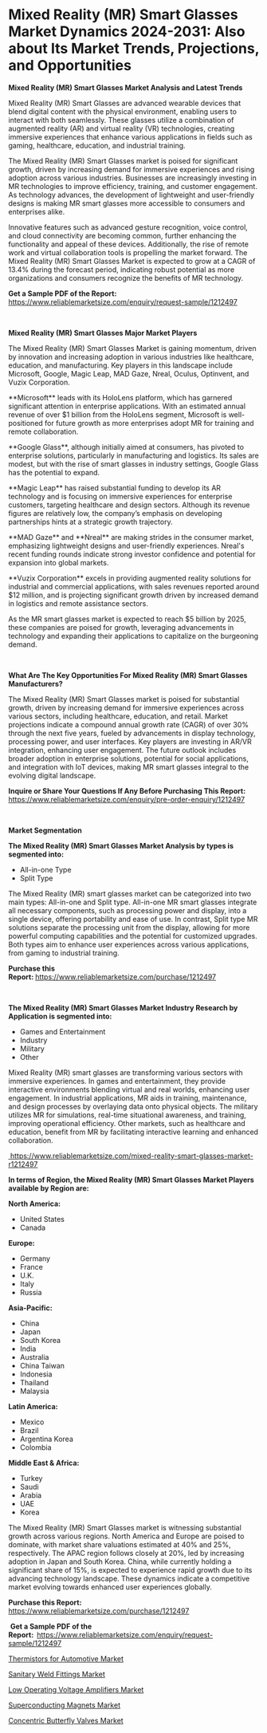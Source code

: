 <p><h1>Mixed Reality (MR) Smart Glasses Market Dynamics 2024-2031: Also about Its Market Trends, Projections, and Opportunities</h1></p><p><strong>Mixed Reality (MR) Smart Glasses Market Analysis and Latest Trends</strong></p>
<p><p>Mixed Reality (MR) Smart Glasses are advanced wearable devices that blend digital content with the physical environment, enabling users to interact with both seamlessly. These glasses utilize a combination of augmented reality (AR) and virtual reality (VR) technologies, creating immersive experiences that enhance various applications in fields such as gaming, healthcare, education, and industrial training.</p><p>The Mixed Reality (MR) Smart Glasses market is poised for significant growth, driven by increasing demand for immersive experiences and rising adoption across various industries. Businesses are increasingly investing in MR technologies to improve efficiency, training, and customer engagement. As technology advances, the development of lightweight and user-friendly designs is making MR smart glasses more accessible to consumers and enterprises alike.</p><p>Innovative features such as advanced gesture recognition, voice control, and cloud connectivity are becoming common, further enhancing the functionality and appeal of these devices. Additionally, the rise of remote work and virtual collaboration tools is propelling the market forward. The Mixed Reality (MR) Smart Glasses Market is expected to grow at a CAGR of 13.4% during the forecast period, indicating robust potential as more organizations and consumers recognize the benefits of MR technology.</p></p>
<p><strong>Get a Sample PDF of the Report:&nbsp;</strong> <a href="https://www.reliablemarketsize.com/enquiry/request-sample/1212497?utm_campaign=1131&utm_medium=2&utm_source=Github&utm_content=ia&utm_term=06102024&utm_id=mixed-reality-mr-smart-glasses">https://www.reliablemarketsize.com/enquiry/request-sample/1212497</a></p>
<p>&nbsp;</p>
<p><strong>Mixed Reality (MR) Smart Glasses Major Market Players</strong></p>
<p><p>The Mixed Reality (MR) Smart Glasses Market is gaining momentum, driven by innovation and increasing adoption in various industries like healthcare, education, and manufacturing. Key players in this landscape include Microsoft, Google, Magic Leap, MAD Gaze, Nreal, Oculus, Optinvent, and Vuzix Corporation.</p><p>**Microsoft** leads with its HoloLens platform, which has garnered significant attention in enterprise applications. With an estimated annual revenue of over $1 billion from the HoloLens segment, Microsoft is well-positioned for future growth as more enterprises adopt MR for training and remote collaboration.</p><p>**Google Glass**, although initially aimed at consumers, has pivoted to enterprise solutions, particularly in manufacturing and logistics. Its sales are modest, but with the rise of smart glasses in industry settings, Google Glass has the potential to expand.</p><p>**Magic Leap** has raised substantial funding to develop its AR technology and is focusing on immersive experiences for enterprise customers, targeting healthcare and design sectors. Although its revenue figures are relatively low, the company’s emphasis on developing partnerships hints at a strategic growth trajectory.</p><p>**MAD Gaze** and **Nreal** are making strides in the consumer market, emphasizing lightweight designs and user-friendly experiences. Nreal's recent funding rounds indicate strong investor confidence and potential for expansion into global markets.</p><p>**Vuzix Corporation** excels in providing augmented reality solutions for industrial and commercial applications, with sales revenues reported around $12 million, and is projecting significant growth driven by increased demand in logistics and remote assistance sectors.</p><p>As the MR smart glasses market is expected to reach $5 billion by 2025, these companies are poised for growth, leveraging advancements in technology and expanding their applications to capitalize on the burgeoning demand.</p></p>
<p>&nbsp;</p>
<p><strong>What Are The Key Opportunities For Mixed Reality (MR) Smart Glasses Manufacturers?</strong></p>
<p><p>The Mixed Reality (MR) Smart Glasses market is poised for substantial growth, driven by increasing demand for immersive experiences across various sectors, including healthcare, education, and retail. Market projections indicate a compound annual growth rate (CAGR) of over 30% through the next five years, fueled by advancements in display technology, processing power, and user interfaces. Key players are investing in AR/VR integration, enhancing user engagement. The future outlook includes broader adoption in enterprise solutions, potential for social applications, and integration with IoT devices, making MR smart glasses integral to the evolving digital landscape.</p></p>
<p><strong>Inquire or Share Your Questions If Any Before Purchasing This Report:</strong> <a href="https://www.reliablemarketsize.com/enquiry/pre-order-enquiry/1212497?utm_campaign=1131&utm_medium=2&utm_source=Github&utm_content=ia&utm_term=06102024&utm_id=mixed-reality-mr-smart-glasses">https://www.reliablemarketsize.com/enquiry/pre-order-enquiry/1212497</a></p>
<p>&nbsp;</p>
<p><strong>Market Segmentation</strong></p>
<p><strong>The Mixed Reality (MR) Smart Glasses Market Analysis by types is segmented into:</strong></p>
<p><ul><li>All-in-one Type</li><li>Split Type</li></ul></p>
<p><p>The Mixed Reality (MR) smart glasses market can be categorized into two main types: All-in-one and Split type. All-in-one MR smart glasses integrate all necessary components, such as processing power and display, into a single device, offering portability and ease of use. In contrast, Split type MR solutions separate the processing unit from the display, allowing for more powerful computing capabilities and the potential for customized upgrades. Both types aim to enhance user experiences across various applications, from gaming to industrial training.</p></p>
<p><strong>Purchase this Report:&nbsp;</strong><a href="https://www.reliablemarketsize.com/purchase/1212497?utm_campaign=1131&utm_medium=2&utm_source=Github&utm_content=ia&utm_term=06102024&utm_id=mixed-reality-mr-smart-glasses">https://www.reliablemarketsize.com/purchase/1212497</a></p>
<p>&nbsp;</p>
<p><strong>The Mixed Reality (MR) Smart Glasses Market Industry Research by Application is segmented into:</strong></p>
<p><ul><li>Games and Entertainment</li><li>Industry</li><li>Military</li><li>Other</li></ul></p>
<p><p>Mixed Reality (MR) smart glasses are transforming various sectors with immersive experiences. In games and entertainment, they provide interactive environments blending virtual and real worlds, enhancing user engagement. In industrial applications, MR aids in training, maintenance, and design processes by overlaying data onto physical objects. The military utilizes MR for simulations, real-time situational awareness, and training, improving operational efficiency. Other markets, such as healthcare and education, benefit from MR by facilitating interactive learning and enhanced collaboration.</p></p>
<p><a href="https://www.reliablemarketsize.com/mixed-reality-smart-glasses-market-r1212497?utm_campaign=1131&utm_medium=2&utm_source=Github&utm_content=ia&utm_term=06102024&utm_id=mixed-reality-mr-smart-glasses">&nbsp;https://www.reliablemarketsize.com/mixed-reality-smart-glasses-market-r1212497</a></p>
<p><strong>In terms of Region, the Mixed Reality (MR) Smart Glasses Market Players available by Region are:</strong></p>
<p>
    <p> <strong> North America: </strong>
        <ul>
            <li>United States</li>
            <li>Canada</li>
        </ul>
        </p> 
    <p> <strong> Europe: </strong>
        <ul>
            <li>Germany</li>
            <li>France</li>
            <li>U.K.</li>
            <li>Italy</li>
            <li>Russia</li>
        </ul>
        </p> 
    <p> <strong> Asia-Pacific: </strong>
        <ul>
            <li>China</li>
            <li>Japan</li>
            <li>South Korea</li>
            <li>India</li>
            <li>Australia</li>
            <li>China Taiwan</li>
            <li>Indonesia</li>
            <li>Thailand</li>
            <li>Malaysia</li>
        </ul>
        </p> 
    <p> <strong> Latin America: </strong>
        <ul>
            <li>Mexico</li>
            <li>Brazil</li>
            <li>Argentina Korea</li>
            <li>Colombia</li>
        </ul>
        </p> 
    <p> <strong> Middle East & Africa: </strong>
        <ul>
            <li>Turkey</li>
            <li>Saudi</li>
            <li>Arabia</li>
            <li>UAE</li>
            <li>Korea</li>
        </ul>
    </p>
    </p>
<p><p>The Mixed Reality (MR) Smart Glasses market is witnessing substantial growth across various regions. North America and Europe are poised to dominate, with market share valuations estimated at 40% and 25%, respectively. The APAC region follows closely at 20%, led by increasing adoption in Japan and South Korea. China, while currently holding a significant share of 15%, is expected to experience rapid growth due to its advancing technology landscape. These dynamics indicate a competitive market evolving towards enhanced user experiences globally.</p></p>
<p><strong>Purchase this Report: </strong><a href="https://www.reliablemarketsize.com/purchase/1212497?utm_campaign=1131&utm_medium=2&utm_source=Github&utm_content=ia&utm_term=06102024&utm_id=mixed-reality-mr-smart-glasses">https://www.reliablemarketsize.com/purchase/1212497</a></p>
<p>&nbsp;<strong>Get a Sample PDF of the Report:&nbsp;&nbsp;</strong><a href="https://www.reliablemarketsize.com/enquiry/request-sample/1212497?utm_campaign=1131&utm_medium=2&utm_source=Github&utm_content=ia&utm_term=06102024&utm_id=mixed-reality-mr-smart-glasses">https://www.reliablemarketsize.com/enquiry/request-sample/1212497</a></p>
<p><strong></strong></p>
<p><p><a href="https://issuu.com/reportprime-2/docs/thermistors-for-automotive-market-s_4d719fbaed0c6e?utm_campaign=1131&utm_medium=2&utm_source=Github&utm_content=ia&utm_term=06102024&utm_id=mixed-reality-mr-smart-glasses">Thermistors for Automotive Market</a></p><p><a href="https://www.linkedin.com/pulse/sanitary-weld-fittings-market-research-report-exploring-zbxwf?utm_campaign=1131&utm_medium=2&utm_source=Github&utm_content=ia&utm_term=06102024&utm_id=mixed-reality-mr-smart-glasses">Sanitary Weld Fittings Market</a></p><p><a href="https://issuu.com/reportprime-2/docs/low-operating-voltage-amplifiers-ma_8bef4597ec8720?utm_campaign=1131&utm_medium=2&utm_source=Github&utm_content=ia&utm_term=06102024&utm_id=mixed-reality-mr-smart-glasses">Low Operating Voltage Amplifiers Market</a></p><p><a href="https://www.linkedin.com/pulse/superconducting-magnets-market-penetration-strategies-untapped-dykne?utm_campaign=1131&utm_medium=2&utm_source=Github&utm_content=ia&utm_term=06102024&utm_id=mixed-reality-mr-smart-glasses">Superconducting Magnets Market</a></p><p><a href="https://www.linkedin.com/pulse/concentric-butterfly-valves-market-penetration-strategies-untapped-vwq2f?utm_campaign=1131&utm_medium=2&utm_source=Github&utm_content=ia&utm_term=06102024&utm_id=mixed-reality-mr-smart-glasses">Concentric Butterfly Valves Market</a></p></p>